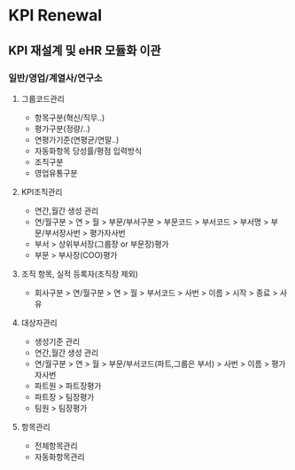 KPI Renewal
==============================
KPI 재설계 및 eHR 모듈화 이관
------------------------------
### 일반/영업/계열사/연구소

1. 그룹코드관리
    * 항목구분(혁신/직무..)
    * 평가구분(정량/..)
    * 연평가기준(연평균/연말..)
    * 자동화항목 당성률/평점 입력방식
    * 조직구분
    * 영업유통구분

2. KPI조직관리
    * 연간,월간 생성 관리
    * 연/월구분 > 연 > 월 > 부문/부서구분 > 부문코드 > 부서코드 > 부서명 > 부문/부서장사번 > 평가자사번
    * 부서 > 상위부서장(그룹장 or 부문장)평가
    * 부문 > 부사장(COO)평가

3. 조직 항목, 실적 등록자(조직장 제외)
    * 회사구분 > 연/월구분 > 연 > 월 > 부서코드 > 사번 > 이름 > 시작 > 종료 > 사유

4. 대상자관리
    * 생성기준 관리
    * 연간,월간 생성 관리
    * 연/월구분 > 연 > 월 > 부문/부서코드(파트,그룹은 부서) > 사번 > 이름 > 평가자사번
    * 파트원 > 파트장평가
    * 파트장 > 팀장평가
    * 팀원 > 팀장평가

5. 항목관리
    * 전체항목관리
    * 자동화항목관리